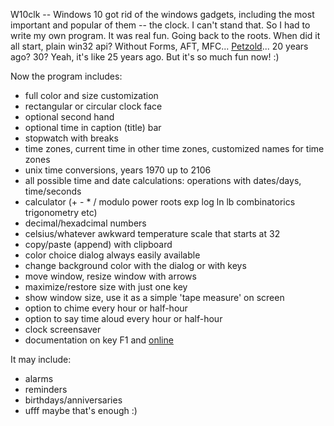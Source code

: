 W10clk -- Windows 10 got rid of the windows gadgets, including the most important and popular of them -- the clock.
I can't stand that. So I had to write my own program. It was real fun. Going back to the roots.
When did it all start, plain win32 api? Without Forms, AFT, MFC... [Petzold](https://en.wikipedia.org/wiki/Charles_Petzold)... 20 years ago? 30? Yeah, it's like 25 years ago. But it's so much fun now! :)

Now the program includes:
* full color and size customization
* rectangular or circular clock face
* optional second hand
* optional time in caption (title) bar
* stopwatch with breaks
* time zones, current time in other time zones, customized names for time zones
* unix time conversions, years 1970 up to 2106
* all possible time and date calculations: operations with dates/days, time/seconds
* calculator (+ - * / modulo power roots exp log ln lb combinatorics trigonometry etc)
* decimal/hexadcimal numbers
* celsius/whatever awkward temperature scale that starts at 32
* copy/paste (append) with clipboard
* color choice dialog always easily available
* change background color with the dialog or with keys
* move window, resize window with arrows
* maximize/restore size with just one key
* show window size, use it as a simple 'tape measure' on screen
* option to chime every hour or half-hour
* option to say time aloud every hour or half-hour
* clock screensaver
* documentation on key F1 and [online](http://georgiy-pruss.github.io/w10clk.htm)

It may include:
* alarms
* reminders
* birthdays/anniversaries
* ufff maybe that's enough :)
